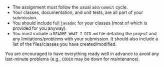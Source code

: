 + The assignment must follow the usual `add/commit` cycle.
+ Your classes, documentation, and unit tests, are all part of your submission.
+ You should include full `javadoc` for your classes (most of which is provided for you anyway).
+ You must include a `README_WHAT_I_DID.md` file detailing the project and any limitations/problems with your submission. It should also include a list of the files/classes you have created/modified.

You are encouraged to have everything ready well in advance to avoid any last-minute problems (e.g., `CODIO` may be down for maintenance).